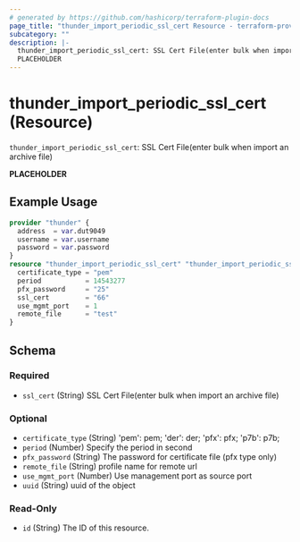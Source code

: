 ```yaml
---
# generated by https://github.com/hashicorp/terraform-plugin-docs
page_title: "thunder_import_periodic_ssl_cert Resource - terraform-provider-thunder"
subcategory: ""
description: |-
  thunder_import_periodic_ssl_cert: SSL Cert File(enter bulk when import an archive file)
  PLACEHOLDER
---
```


# thunder_import_periodic_ssl_cert (Resource)

`thunder_import_periodic_ssl_cert`: SSL Cert File(enter bulk when import an archive file)

__PLACEHOLDER__

## Example Usage

```terraform
provider "thunder" {
  address  = var.dut9049
  username = var.username
  password = var.password
}
resource "thunder_import_periodic_ssl_cert" "thunder_import_periodic_ssl_cert" {
  certificate_type = "pem"
  period           = 14543277
  pfx_password     = "25"
  ssl_cert         = "66"
  use_mgmt_port    = 1
  remote_file      = "test"
}
```

<!-- schema generated by tfplugindocs -->
## Schema

### Required

- `ssl_cert` (String) SSL Cert File(enter bulk when import an archive file)

### Optional

- `certificate_type` (String) 'pem': pem; 'der': der; 'pfx': pfx; 'p7b': p7b;
- `period` (Number) Specify the period in second
- `pfx_password` (String) The password for certificate file (pfx type only)
- `remote_file` (String) profile name for remote url
- `use_mgmt_port` (Number) Use management port as source port
- `uuid` (String) uuid of the object

### Read-Only

- `id` (String) The ID of this resource.


